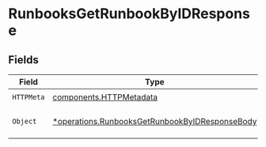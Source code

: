 # RunbooksGetRunbookByIDResponse


## Fields

| Field                                                                                                           | Type                                                                                                            | Required                                                                                                        | Description                                                                                                     |
| --------------------------------------------------------------------------------------------------------------- | --------------------------------------------------------------------------------------------------------------- | --------------------------------------------------------------------------------------------------------------- | --------------------------------------------------------------------------------------------------------------- |
| `HTTPMeta`                                                                                                      | [components.HTTPMetadata](../../models/components/httpmetadata.md)                                              | :heavy_check_mark:                                                                                              | N/A                                                                                                             |
| `Object`                                                                                                        | [*operations.RunbooksGetRunbookByIDResponseBody](../../models/operations/runbooksgetrunbookbyidresponsebody.md) | :heavy_minus_sign:                                                                                              | The request has succeeded.                                                                                      |